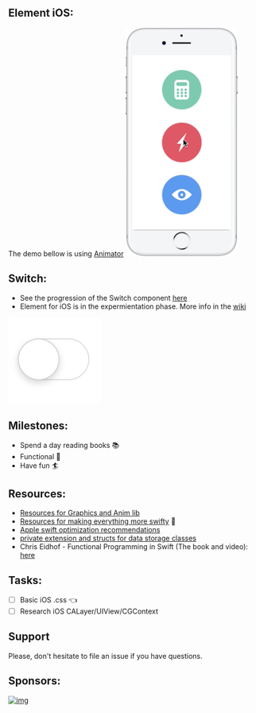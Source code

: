 ## **Element iOS:**  
The demo bellow is using [Animator](https://github.com/gitsync/AnimLib) 
<img width="226" alt="img" src="https://raw.githubusercontent.com/stylekit/img/master/video_iphone.gif?maxAge=2512168">  

## **Switch:**  
- See the progression of the Switch component [here](http://stylekit.org/blog/2017/01/24/Switch/)   
- Element for iOS is in the expermientation phase. More info in the [wiki](https://github.com/eonist/Element-iOS/wiki) 
<img width="186" alt="img" src="https://raw.githubusercontent.com/stylekit/img/master/switch8crop20fps.gif">  

## Milestones:
- Spend a day reading books 📚
- Functional 🤖 
- Have fun 🏄   

## Resources:
- [Resources for Graphics and Anim lib](https://www.raywenderlich.com/90488/calayer-in-ios-with-swift-10-examples) 
- [Resources for making everything more swifty](https://www.raywenderlich.com/category/swift)  🔑
- [Apple swift optimization recommendations](https://github.com/apple/swift/blob/master/docs/OptimizationTips.rst#the-cost-of-large-swift-values) 
- [private extension and structs for data storage classes](https://www.natashatherobot.com/using-swift-extensions/) 
- Chris Eidhof - Functional Programming in Swift (The book and video):  [here](https://realm.io/news/functional-programming-swift-chris-eidhof/)  

## Tasks:
- [ ] Basic iOS .css 👈
- [ ] Research iOS CALayer/UIView/CGContext

## Support
Please, don't hesitate to file an issue if you have questions.

## Sponsors:
[<img width="150" alt="img" src="https://rawgit.com/stylekit/img/master/appcode-logo.svg">
](https://www.jetbrains.com/objc/) 
